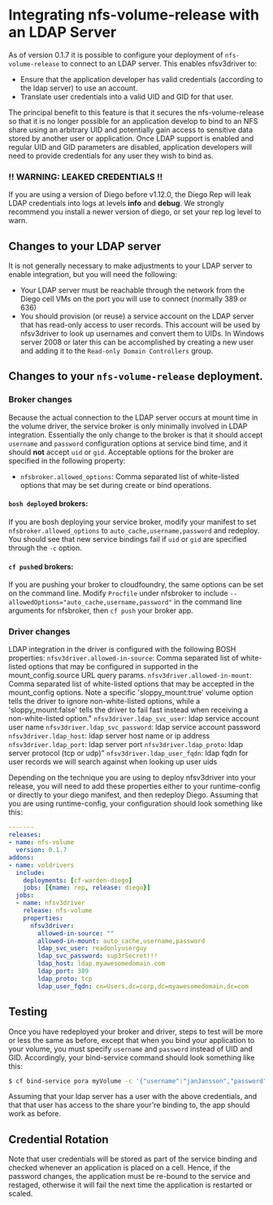 # Integrating nfs-volume-release with an LDAP Server

As of version 0.1.7 it is possible to configure your deployment of `nfs-volume-release` to connect to an LDAP server.  This enables nfsv3driver to:
- Ensure that the application developer has valid credentials (according to the ldap server) to use an account.
- Translate user credentials into a valid UID and GID for that user.

The principal benefit to this feature is that it secures the nfs-volume-release so that it is no longer possible for an application develop to bind
to an NFS share using an arbitrary UID and potentially gain access to sensitive data stored by another user or application.  Once LDAP support is
enabled and regular UID and GID parameters are disabled, application developers will need to provide credentials for any user they wish to bind as.

### :bangbang: WARNING: LEAKED CREDENTIALS :bangbang:
If you are using a version of Diego before v1.12.0, the Diego Rep will leak LDAP credentials into logs at levels **info** and **debug**. We strongly recommend you install a newer version of diego, or set your rep log level to warn.

## Changes to your LDAP server
It is not generally necessary to make adjustments to your LDAP server to enable integration, but you will need the following:
- Your LDAP server must be reachable through the network from the Diego cell VMs on the port you will use to connect (normally 389 or 636)
- You should provision (or reuse) a service account on the LDAP server that has read-only access to user records.  This account will be used by 
  nfsv3driver to look up usernames and convert them to UIDs.  In Windows server 2008 or later this can be accomplished by creating a new user
  and adding it to the `Read-only Domain Controllers` group.
  
## Changes to your `nfs-volume-release` deployment.
### Broker changes
Because the actual connection to the LDAP server occurs at mount time in the volume driver, the service broker is only minimally involved in
LDAP integration.  Essentially the only change to the broker is that it should accept `username` and `password` configuration options at 
service bind time, and it should **not** accept `uid` or `gid`.  Acceptable options for the broker are specified in the following property:
- `nfsbroker.allowed_options`: Comma separated list of white-listed options that may be set during create or bind operations. 

#### `bosh deploy`ed brokers:
If you are bosh deploying your service broker, modify your manifest to set `nfsbroker.allowed_options` to `auto_cache,username,password` and redeploy.
You should see that new service bindings fail if `uid` or `gid` are specified through the `-c` option. 

#### `cf push`ed brokers:
If you are pushing your broker to cloudfoundry, the same options can be set on the command line.  Modify `Procfile` under nfsbroker to include 
`--allowedOptions="auto_cache,username,password"` in the command line arguments for nfsbroker, then `cf push` your broker app.

### Driver changes
LDAP integration in the driver is configured with the following BOSH properties:
 `nfsv3driver.allowed-in-source`: Comma separated list of white-listed options that may be configured in supported in the mount_config.source URL query params.
 `nfsv3driver.allowed-in-mount`: Comma separated list of white-listed options that may be accepted in the mount_config options. Note a specific 'sloppy_mount:true' volume option tells the driver to ignore non-white-listed options, while a 'sloppy_mount:false' tells the driver to fail fast instead when receiving a non-white-listed option."
 `nfsv3driver.ldap_svc_user`: ldap service account user name
 `nfsv3driver.ldap_svc_password`: ldap service account password
 `nfsv3driver.ldap_host`: ldap server host name or ip address
 `nfsv3driver.ldap_port`: ldap server port
 `nfsv3driver.ldap_proto`: ldap server protocol (tcp or udp)"
 `nfsv3driver.ldap_user_fqdn`: ldap fqdn for user records we will search against when looking up user uids
   
Depending on the technique you are using to deploy nfsv3driver into your release, you will need to add these properties either to your runtime-config or directly 
to your diego manifest, and then redeploy Diego.  Assuming that you are using runtime-config, your configuration should look something like this:

```yaml
-------
releases:
- name: nfs-volume
  version: 0.1.7
addons:
- name: voldrivers
  include:
    deployments: [cf-warden-diego]
    jobs: [{name: rep, release: diego}]
  jobs:
  - name: nfsv3driver
    release: nfs-volume
    properties:
      nfsv3driver:
        allowed-in-source: ""
        allowed-in-mount: auto_cache,username,password
        ldap_svc_user: readonlyuserguy
        ldap_svc_password: sup3rSecret!!!
        ldap_host: ldap.myawesomedomain.com
        ldap_port: 389
        ldap_proto: tcp
        ldap_user_fqdn: cn=Users,dc=corp,dc=myawesomedomain,dc=com
```

## Testing

Once you have redeployed your broker and driver, steps to test will be more or less the same as before, except that when you bind your 
application to your volume, you must specify `username` and `password` instead of UID and GID.  Accordingly, your bind-service command should look something like this:

```bash
$ cf bind-service pora myVolume -c '{"username":"janJansson","password":"fromW1sconson!"}'
```

Assuming that your ldap server has a user with the above credentials, and that that user has access to the share your're binding to, the app should work as before.

## Credential Rotation

Note that user credentials will be stored as part of the service binding and checked whenever an application is placed on a cell.  Hence, if the password changes, the 
application must be re-bound to the service and restaged, otherwise it will fail the next time the application is restarted or scaled.
